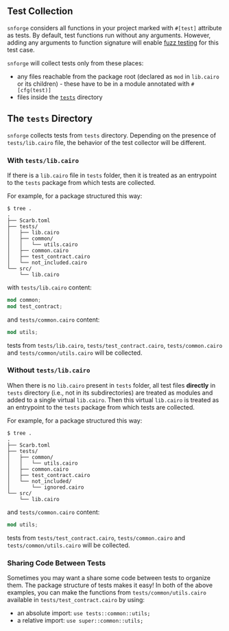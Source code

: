 ## Test Collection

`snforge` considers all functions in your project marked with `#[test]` attribute as tests.
By default, test functions run without any arguments.
However, adding any arguments to function signature will enable [fuzz testing](./fuzz-testing.md) for this
test case.

`snforge` will collect tests only from these places:

- any files reachable from the package root (declared as `mod` in `lib.cairo` or its children) - 
these have to be in a module annotated with `#[cfg(test)]`
- files inside the [`tests`](#the-tests-directory) directory

## The `tests` Directory

`snforge` collects tests from `tests` directory.
Depending on the presence of `tests/lib.cairo` file, the behavior of the test collector will be different.

### With `tests/lib.cairo`

If there is a `lib.cairo` file in `tests` folder,
then it is treated as an entrypoint to the `tests` package from which tests are collected.

For example, for a package structured this way:

```shell
$ tree .
.
├── Scarb.toml
├── tests/
│   ├── lib.cairo
│   ├── common/
│   │   └── utils.cairo
│   ├── common.cairo
│   ├── test_contract.cairo
│   └── not_included.cairo
└── src/
    └── lib.cairo
```

with `tests/lib.cairo` content:

```rust
mod common;
mod test_contract;
```

and `tests/common.cairo` content:

```rust
mod utils;
```

tests from `tests/lib.cairo`, `tests/test_contract.cairo`, `tests/common.cairo`
and `tests/common/utils.cairo` will be collected.

### Without `tests/lib.cairo`

When there is no `lib.cairo` present in `tests` folder, 
all test files **directly** in `tests` directory (i.e., not in its subdirectories)
are treated as modules and added to a single virtual `lib.cairo`. 
Then this virtual `lib.cairo` is treated as an entrypoint to the `tests` package from which tests are collected.

For example, for a package structured this way:

```shell
$ tree .
.
├── Scarb.toml
├── tests/
│   ├── common/
│   │   └── utils.cairo
│   ├── common.cairo
│   ├── test_contract.cairo
│   └── not_included/
│       └── ignored.cairo
└── src/
    └── lib.cairo
```

and `tests/common.cairo` content:

```rust
mod utils;
```

tests from `tests/test_contract.cairo`, `tests/common.cairo` and `tests/common/utils.cairo` will be collected.

### Sharing Code Between Tests

Sometimes you may want a share some code between tests to organize them. 
The package structure of tests makes it easy! 
In both of the above examples, you can
make the functions from `tests/common/utils.cairo` available in `tests/test_contract.cairo` by using:
- an absolute import: `use tests::common::utils;`
- a relative import: `use super::common::utils;`
